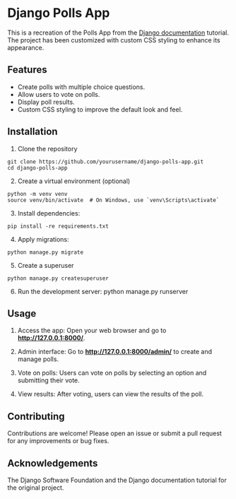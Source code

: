 # Django Polls App
This is a recreation of the Polls App from the [Django documentation](https://docs.djangoproject.com/en/5.0/intro/tutorial01/) tutorial. The project has been customized with custom CSS styling to enhance its appearance.

## Features
- Create polls with multiple choice questions.
- Allow users to vote on polls.
- Display poll results.
- Custom CSS styling to improve the default look and feel.

## Installation
1. Clone the repository
```
git clone https://github.com/yourusername/django-polls-app.git
cd django-polls-app
```
2. Create a virtual environment (optional)
```
python -m venv venv
source venv/bin/activate  # On Windows, use `venv\Scripts\activate`
```
3. Install dependencies:
```
pip install -re requirements.txt
```
4. Apply migrations:
```
python manage.py migrate
```
5. Create a superuser
```
python manage.py createsuperuser
```
6. Run the development server:
python manage.py runserver

## Usage
1. Access the app:
Open your web browser and go to **http://127.0.0.1:8000/**.

2. Admin interface:
Go to **http://127.0.0.1:8000/admin/** to create and manage polls.

3. Vote on polls:
Users can vote on polls by selecting an option and submitting their vote.

4. View results:
After voting, users can view the results of the poll.

## Contributing
Contributions are welcome! Please open an issue or submit a pull request for any improvements or bug fixes.

## Acknowledgements
The Django Software Foundation and the Django documentation tutorial for the original project.